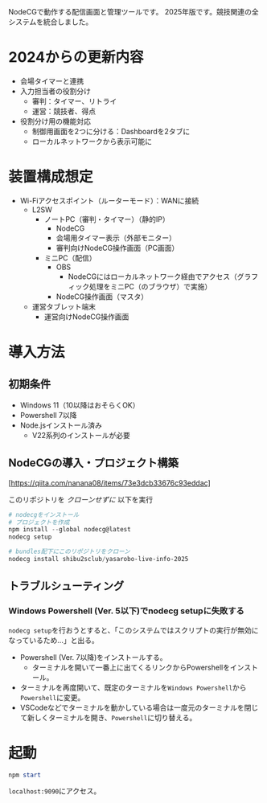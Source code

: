 NodeCGで動作する配信画面と管理ツールです。
2025年版です。競技関連の全システムを統合しました。

# 2024からの更新内容
* 会場タイマーと連携
* 入力担当者の役割分け
    * 審判：タイマー、リトライ
    * 運営：競技者、得点
* 役割分け用の機能対応
    * 制御用画面を2つに分ける：Dashboardを2タブに
    * ローカルネットワークから表示可能に

# 装置構成想定
* Wi-Fiアクセスポイント（ルーターモード）：WANに接続
    * L2SW
        * ノートPC（審判・タイマー）（静的IP）
            * NodeCG
            * 会場用タイマー表示（外部モニター）
            * 審判向けNodeCG操作画面（PC画面）
        * ミニPC（配信）
            * OBS
                * NodeCGにはローカルネットワーク経由でアクセス（グラフィック処理をミニPC（のブラウザ）で実施）
            * NodeCG操作画面（マスタ）
     * 運営タブレット端末
         * 運営向けNodeCG操作画面


# 導入方法
## 初期条件
* Windows 11（10以降はおそらくOK）
* Powershell 7以降
* Node.jsインストール済み
    * V22系列のインストールが必要

## NodeCGの導入・プロジェクト構築
[https://qiita.com/nanana08/items/73e3dcb33676c93eddac]

このリポジトリを *クローンせずに* 以下を実行

```powershell
# nodecgをインストール
# プロジェクトを作成
npm install --global nodecg@latest
nodecg setup

# bundles配下にこのリポジトリをクローン
nodecg install shibu2sclub/yasarobo-live-info-2025
```

## トラブルシューティング
### Windows Powershell (Ver. 5以下)でnodecg setupに失敗する
```nodecg setup```を行おうとすると、「このシステムではスクリプトの実行が無効になっているため…」と出る。

* Powershell (Ver. 7以降)をインストールする。
    * ターミナルを開いて一番上に出てくるリンクからPowershellをインストール。
* ターミナルを再度開いて、既定のターミナルを```Windows Powershell```から```Powershell```に変更。
* VSCodeなどでターミナルを動かしている場合は一度元のターミナルを閉じて新しくターミナルを開き、```Powershell```に切り替える。

# 起動
```powershell
npm start
```

```localhost:9090```にアクセス。
